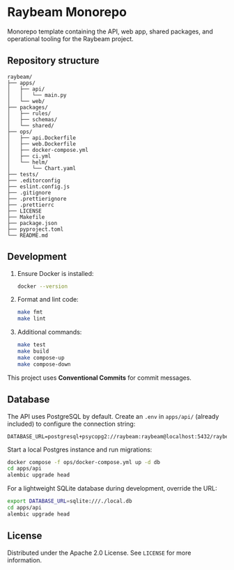 # Raybeam Monorepo

Monorepo template containing the API, web app, shared packages, and operational tooling for the Raybeam project.

## Repository structure

```text
raybeam/
├── apps/
│   ├── api/
│   │   └── main.py
│   └── web/
├── packages/
│   ├── rules/
│   ├── schemas/
│   └── shared/
├── ops/
│   ├── api.Dockerfile
│   ├── web.Dockerfile
│   ├── docker-compose.yml
│   ├── ci.yml
│   └── helm/
│       └── Chart.yaml
├── tests/
├── .editorconfig
├── eslint.config.js
├── .gitignore
├── .prettierignore
├── .prettierrc
├── LICENSE
├── Makefile
├── package.json
├── pyproject.toml
└── README.md
```

## Development

1. Ensure Docker is installed:
   ```sh
   docker --version
   ```
2. Format and lint code:
   ```sh
   make fmt
   make lint
   ```
3. Additional commands:
   ```sh
   make test
   make build
   make compose-up
   make compose-down
   ```

This project uses **Conventional Commits** for commit messages.

## Database

The API uses PostgreSQL by default. Create an `.env` in `apps/api/` (already
included) to configure the connection string:

```env
DATABASE_URL=postgresql+psycopg2://raybeam:raybeam@localhost:5432/raybeam
```

Start a local Postgres instance and run migrations:

```sh
docker compose -f ops/docker-compose.yml up -d db
cd apps/api
alembic upgrade head
```

For a lightweight SQLite database during development, override the URL:

```sh
export DATABASE_URL=sqlite:///./local.db
cd apps/api
alembic upgrade head
```

## License

Distributed under the Apache 2.0 License. See `LICENSE` for more information.
